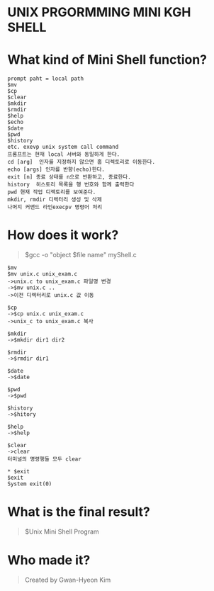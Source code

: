 # UNIX PRGORMMING MINI KGH SHELL 

# What kind of Mini Shell function?
```
prompt paht = local path
$mv
$cp
$clear
$mkdir
$rmdir
$help
$echo
$date
$pwd
$history 
etc. exevp unix system call command 
프롬프트는 현재 local 서버와 동일하게 한다.
cd [arg]  인자를 지정하지 않으면 홈 디렉토리로 이동한다.
echo [args] 인자를 반향(echo)한다.
exit [n] 종료 상태를 n으로 반환하고, 종료한다.
history  히스토리 목록을 행 번호와 함께 출력한다
pwd 현재 작업 디렉토리를 보여준다. 
mkdir, rmdir 디렉터리 생성 및 삭제
나머지 커맨드 라인execpv 명령어 처리
```

# How does it work?
> $gcc -o "object $file name" myShell.c

```
$mv
$mv unix.c unix_exam.c
->unix.c to unix_exam.c 파일명 변경
->$mv unix.c ..
->이전 디렉터리로 unix.c 값 이동
```

```
$cp
->$cp unix.c unix_exam.c
->unix_c to unix_exam.c 복사
```

```
$mkdir 
->$mkdir dir1 dir2 
```

```
$rmdir 
->$rmdir dir1
```

```
$date
->$date
```

```
$pwd 
->$pwd

```
```
$history
->$hitory
```

```
$help
->$help

```
```
$clear
->clear
터미널의 명령행들 모두 clear
```

```
* $exit
$exit
System exit(0)

```
# What is the final result?
> $Unix Mini Shell Program  

# Who made it?
> Created by Gwan-Hyeon Kim
